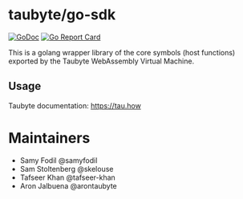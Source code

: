 # taubyte/go-sdk

[![GoDoc](https://godoc.org/github.com/taubyte/go-sdk?status.svg)](https://pkg.go.dev/github.com/taubyte/go-sdk)
[![Go Report Card](https://goreportcard.com/badge/taubyte/go-sdk)](https://goreportcard.com/report/taubyte/go-sdk)

This is a golang wrapper library of the core symbols (host functions) exported by the Taubyte WebAssembly Virtual Machine.

## Usage 

Taubyte documentation: https://tau.how

# Maintainers
 - Samy Fodil @samyfodil
 - Sam Stoltenberg @skelouse
 - Tafseer Khan @tafseer-khan
 - Aron Jalbuena @arontaubyte
